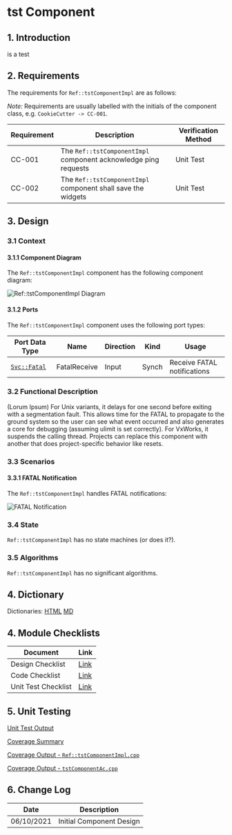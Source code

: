 # tst Component

## 1. Introduction

is a test

## 2. Requirements

The requirements for `Ref::tstComponentImpl` are as follows:

*Note:* Requirements are usually labelled with the initials of the component class, e.g. `CookieCutter -> CC-001`.

Requirement | Description | Verification Method
----------- | ----------- | -------------------
CC-001 | The `Ref::tstComponentImpl` component acknowledge ping requests | Unit Test
CC-002 | The `Ref::tstComponentImpl` component shall save the widgets | Unit Test

## 3. Design

### 3.1 Context

#### 3.1.1 Component Diagram

The `Ref::tstComponentImpl` component has the following component diagram:

![`Ref::tstComponentImpl` Diagram](img/tstComponentImplBDD.jpg "Ref::tstComponentImpl")

#### 3.1.2 Ports

The `Ref::tstComponentImpl` component uses the following port types:

Port Data Type | Name | Direction | Kind | Usage
-------------- | ---- | --------- | ---- | -----
[`Svc::Fatal`](../Fatal/docs/sdd.html) | FatalReceive | Input | Synch | Receive FATAL notifications

### 3.2 Functional Description

(Lorum Ipsum) For Unix variants, it delays for one second before exiting with a segmentation fault. This allows time for the FATAL to propagate to the ground system so the user can see what event occurred and also generates a core for debugging (assuming ulimit is set correctly). For VxWorks, it suspends the calling thread. Projects can replace this component with another that does project-specific behavior like resets.

### 3.3 Scenarios

#### 3.3.1 FATAL Notification

The `Ref::tstComponentImpl` handles FATAL notifications:

![FATAL Notification](img/FatalNotification.jpg)

### 3.4 State

`Ref::tstComponentImpl` has no state machines (or does it?).

### 3.5 Algorithms

`Ref::tstComponentImpl` has no significant algorithms.

## 4. Dictionary

Dictionaries: [HTML](tstComponentImpl.html) [MD](tst.md)

## 4. Module Checklists

Document            | Link
------------------- | ----
Design Checklist    | [Link](Checklist_Design.xlsx)
Code Checklist      | [Link](Checklist_Code.xlsx)
Unit Test Checklist | [Link](Checklist_Unit_Test.xls)

## 5. Unit Testing

[Unit Test Output](../test/ut/output/test.txt)

[Coverage Summary](../test/ut/output/ReftstComponentImpl_gcov.txt)

[Coverage Output - `Ref::tstComponentImpl.cpp`](../test/ut/output/tstComponentImpl.cpp.gcov)

[Coverage Output - `tstComponentAc.cpp`](../test/ut/output/tstComponentAc.cpp.gcov)

## 6. Change Log

Date       | Description
---------- | -----------
06/10/2021 | Initial Component Design



